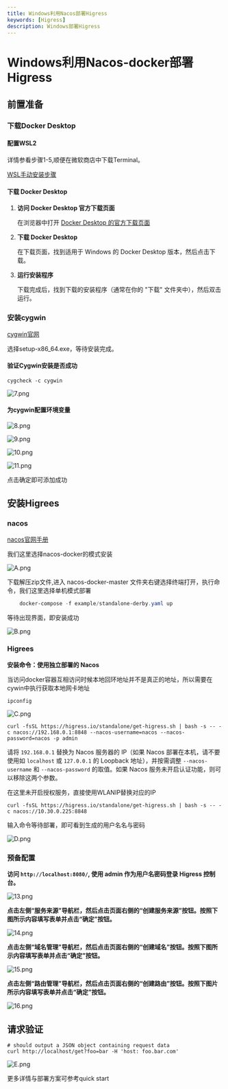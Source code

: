 ```yaml
---
title: Windows利用Nacos部署Higress
keywords: [Higress]
description: Windows部署Higress
---
```

# Windows利用Nacos-docker部署Higress
## 前置准备

### 下载Docker Desktop
####  配置WSL2
详情参看步骤1-5,顺便在微软商店中下载Terminal。

[WSL手动安装步骤](https://learn.microsoft.com/zh-cn/windows/wsl/install-manual)

#### 下载 Docker Desktop

1. **访问 Docker Desktop 官方下载页面**

   在浏览器中打开 [Docker Desktop 的官方下载页面](https://www.docker.com/products/docker-desktop)

2. **下载 Docker Desktop**

   在下载页面，找到适用于 Windows 的 Docker Desktop 版本，然后点击下载。

3. **运行安装程序**

   下载完成后，找到下载的安装程序（通常在你的 "下载" 文件夹中），然后双击运行。



### 安装cygwin

[cygwin官网](http://www.cygwin.com/)


选择setup-x86_64.exe，等待安装完成。


#### 验证Cygwin安装是否成功
```shell
cygcheck -c cygwin
```

![7.png](..%2F..%2F..%2F..%2F..%2Fstatic%2Fimg%2Fblog%2Fwindos%2Fpic%2F7.png)

#### 为cygwin配置环境变量

![8.png](..%2F..%2F..%2F..%2F..%2Fstatic%2Fimg%2Fblog%2Fwindos%2Fpic%2F8.png)


![9.png](..%2F..%2F..%2F..%2F..%2Fstatic%2Fimg%2Fblog%2Fwindos%2Fpic%2F9.png)


![10.png](..%2F..%2F..%2F..%2F..%2Fstatic%2Fimg%2Fblog%2Fwindos%2Fpic%2F10.png)



![11.png](..%2F..%2F..%2F..%2F..%2Fstatic%2Fimg%2Fblog%2Fwindos%2Fpic%2F11.png)

点击确定即可添加成功


## 安装Higrees

### nacos 
[nacos官网手册](https://nacos.io/zh-cn/docs/v2/quickstart/quick-start-docker.html)

我们这里选择nacos-docker的模式安装

![A.png](..%2F..%2F..%2F..%2F..%2Fstatic%2Fimg%2Fblog%2Fwindos%2Fpic%2FA.png)

下载解压zip文件,进入 nacos-docker-master 文件夹右键选择终端打开，执行命令，我们这里选择单机模式部署

```powershell
    docker-compose -f example/standalone-derby.yaml up
```

等待出现界面，即安装成功

![B.png](..%2F..%2F..%2F..%2F..%2Fstatic%2Fimg%2Fblog%2Fwindos%2Fpic%2FB.png)

### Higrees
**安装命令：使用独立部署的 Nacos**

当访问docker容器互相访问时候本地回环地址并不是真正的地址，所以需要在cywin中执行获取本地网卡地址

```shell
ipconfig
```

![C.png](..%2F..%2F..%2F..%2F..%2Fstatic%2Fimg%2Fblog%2Fwindos%2Fpic%2FC.png)


```
curl -fsSL https://higress.io/standalone/get-higress.sh | bash -s -- -c nacos://192.168.0.1:8848 --nacos-username=nacos --nacos-password=nacos -p admin
```

请将 `192.168.0.1` 替换为 Nacos 服务器的 IP（如果 Nacos 部署在本机，请不要使用如 `localhost` 或 `127.0.0.1` 的 Loopback 地址），并按需调整 `--nacos-username` 和 `--nacos-password` 的取值。如果 Nacos 服务未开启认证功能，则可以移除这两个参数。


在这里未开启授权服务，直接使用WLANIP替换对应的IP
```shell
curl -fsSL https://higress.io/standalone/get-higress.sh | bash -s -- -c nacos://10.30.0.225:8848

```
输入命令等待部署，即可看到生成的用户名名与密码

![D.png](..%2F..%2F..%2F..%2F..%2Fstatic%2Fimg%2Fblog%2Fwindos%2Fpic%2FD.png)

### 预备配置

**访问 `http://localhost:8080/`, 使用 admin 作为用户名密码登录 Higress 控制台。**

![13.png](..%2F..%2F..%2F..%2F..%2Fstatic%2Fimg%2Fblog%2Fwindos%2Fpic%2F13.png)

**点击左侧“服务来源”导航栏，然后点击页面右侧的“创建服务来源”按钮。按照下图所示内容填写表单并点击“确定”按钮。**

![14.png](..%2F..%2F..%2F..%2F..%2Fstatic%2Fimg%2Fblog%2Fwindos%2Fpic%2F14.png)

**点击左侧“域名管理”导航栏，然后点击页面右侧的“创建域名”按钮。按照下图所示内容填写表单并点击“确定”按钮。**

![15.png](..%2F..%2F..%2F..%2F..%2Fstatic%2Fimg%2Fblog%2Fwindos%2Fpic%2F15.png)

**点击左侧“路由管理”导航栏，然后点击页面右侧的“创建路由”按钮。按照下图片所示内容填写表单并点击“确定”按钮。**


![16.png](..%2F..%2F..%2F..%2F..%2Fstatic%2Fimg%2Fblog%2Fwindos%2Fpic%2F16.png)

## 请求验证
```shell
# should output a JSON object containing request data 
curl http://localhost/get?foo=bar -H 'host: foo.bar.com'
```

![E.png](..%2F..%2F..%2F..%2F..%2Fstatic%2Fimg%2Fblog%2Fwindos%2Fpic%2FE.png)

更多详情与部署方案可参考quick start